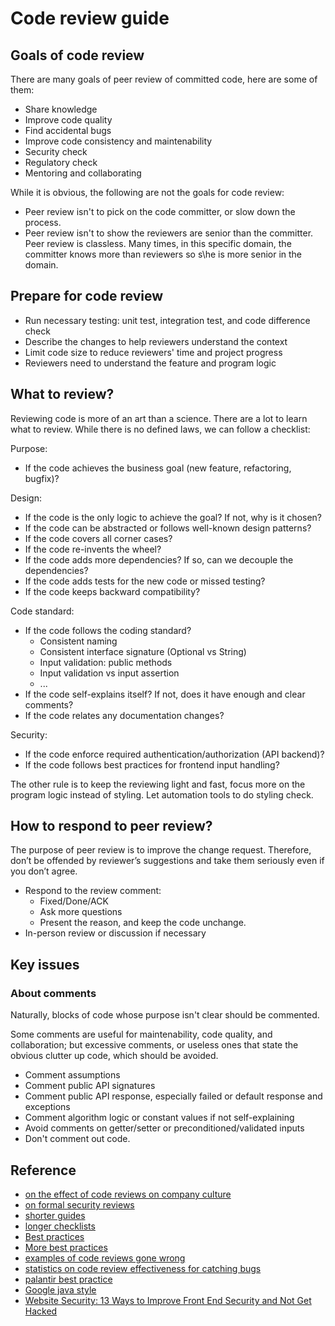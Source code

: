 # Code review guide

## Goals of code review

There are many goals of peer review of committed code, here are some of them:
- Share knowledge
- Improve code quality
- Find accidental bugs
- Improve code consistency and maintenability
- Security check
- Regulatory check
- Mentoring and collaborating

While it is obvious, the following are not the goals for code review: 
- Peer review isn't to pick on the code committer, or slow down the process. 
- Peer review isn't to show the reviewers are senior than the committer. Peer review is classless. Many times, in this specific domain, the committer knows more than reviewers so s\he is more senior in the domain. 

## Prepare for code review

- Run necessary testing: unit test, integration test, and code difference check
- Describe the changes to help reviewers understand the context
- Limit code size to reduce reviewers' time and project progress 
- Reviewers need to understand the feature and program logic

## What to review?

Reviewing code is more of an art than a science. There are a lot to learn what to review. While there is no defined laws, we can follow a checklist:

Purpose:
- If the code achieves the business goal (new feature, refactoring, bugfix)?

Design:
- If the code is the only logic to achieve the goal? If not, why is it chosen?
- If the code can be abstracted or follows well-known design patterns?
- If the code covers all corner cases?
- If the code re-invents the wheel?
- If the code adds more dependencies? If so, can we decouple the dependencies?
- If the code adds tests for the new code or missed testing?
- If the code keeps backward compatibility?

Code standard:
- If the code follows the coding standard?
  - Consistent naming
  - Consistent interface signature (Optional<String> vs String)
  - Input validation: public methods
  - Input validation vs input assertion
  - ... 
- If the code self-explains itself? If not, does it have enough and clear comments?
- If the code relates any documentation changes?

Security:
- If the code enforce required authentication/authorization (API backend)?
- If the code follows best practices for frontend input handling?

The other rule is to keep the reviewing light and fast, focus more on the program logic instead of styling. Let automation tools to do styling check. 

## How to respond to peer review?

The purpose of peer review is to improve the change request. Therefore, don’t be offended by reviewer’s suggestions and take them seriously even if you don’t agree.
- Respond to the review comment: 
  - Fixed/Done/ACK
  - Ask more questions
  - Present the reason, and keep the code unchange.  
- In-person review or discussion if necessary

## Key issues

### About comments

Naturally, blocks of code whose purpose isn't clear should be commented. 

Some comments are useful for maintenability, code quality, and collaboration; but excessive comments, or useless ones that state the obvious clutter up code, which should be avoided.  
- Comment assumptions
- Comment public API signatures
- Comment public API response, especially failed or default response and exceptions
- Comment algorithm logic or constant values if not self-explaining
- Avoid comments on getter/setter or preconditioned/validated inputs
- Don't comment out code. 

### 

## Reference
- [on the effect of code reviews on company culture](https://blog.fullstory.com/what-we-learned-from-google-code-reviews-arent-just-for-catching-bugs/)
- [on formal security reviews](https://www.owasp.org/images/2/2e/OWASP_Code_Review_Guide-V1_1.pdf)
- [shorter guides](https://github.com/thoughtbot/guides/tree/master/code-review)
- [longer checklists](https://www.codeproject.com/Articles/524235/Codeplusreviewplusguidelines)
- [Best practices](https://smartbear.com/learn/code-review/best-practices-for-peer-code-review/)
- [More best practices](https://www.atlassian.com/agile/software-development/code-reviews)
- [examples of code reviews gone wrong](https://blog.fogcreek.com/effective-code-reviews-9-tips-from-a-converted-skeptic/)
- [statistics on code review effectiveness for catching bugs](https://blog.codinghorror.com/code-reviews-just-do-it/)
- [palantir best practice](https://github.com/palantir/gradle-baseline/blob/develop/docs/best-practices/readme.md)
- [Google java style](https://google.github.io/styleguide/javaguide.html)
- [Website Security: 13 Ways to Improve Front End Security and Not Get Hacked](https://www.shopify.com/partners/blog/website-security)
